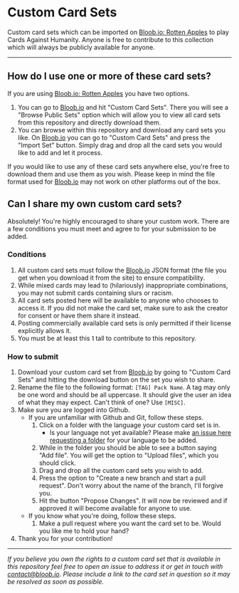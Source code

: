 # Custom Card Sets
Custom card sets which can be imported on [Bloob.io: Rotten Apples](https://bloob.io/rottenapples) to play Cards Against Humanity. Anyone is free to contribute to this collection which will always be publicly available for anyone.

-----

## How do I use one or more of these card sets?
If you are using [Bloob.io: Rotten Apples](https://bloob.io/rottenapples) you have two options.
1. You can go to [Bloob.io](https://bloob.io/rottenapples) and hit "Custom Card Sets". There you will see a "Browse Public Sets" option which will allow you to view all card sets from this repository and directly download them.
2. You can browse within this repository and download any card sets you like. On [Bloob.io](https://bloob.io/rottenapples) you can go to "Custom Card Sets" and press the "Import Set" button. Simply drag and drop all the card sets you would like to add and let it process.

If you would like to use any of these card sets anywhere else, you're free to download them and use them as you wish. Please keep in mind the file format used for [Bloob.io](https://bloob.io/rottenapples) may not work on other platforms out of the box.

## Can I share my own custom card sets?
Absolutely! You're highly encouraged to share your custom work. There are a few conditions you must meet and agree to for your submission to be added.

### Conditions
1. All custom card sets must follow the [Bloob.io](https://bloob.io/rottenapples) JSON format (the file you get when you download it from the site) to ensure compatibility.
2. While mixed cards may lead to (hilariously) inappropriate combinations, you may not submit cards containing slurs or racism.
3. All card sets posted here will be available to anyone who chooses to access it. If you did not make the card set, make sure to ask the creator for consent or have them share it instead.
4. Posting commercially available card sets is only permitted if their license explicitly allows it.
5. You must be at least this ˥ tall to contribute to this repository.

### How to submit
1. Download your custom card set from [Bloob.io](https://bloob.io/rottenapples) by going to "Custom Card Sets" and hitting the download button on the set you wish to share.
2. Rename the file to the following format: `[TAG] Pack Name`. A tag may only be one word and should be all uppercase. It should give the user an idea of what they may expect. Can't think of one? Use `[MISC]`.
3. Make sure you are logged into Github.
    * If you are unfamiliar with Github and Git, follow these steps.
        1. Click on a folder with the language your custom card set is in.
            * Is your language not yet available? Please make [an issue here requesting a folder](https://github.com/Venlious/bloob.io-rottenapples/issues/new) for your language to be added.
        2. While in the folder you should be able to see a button saying "Add file". You will get the option to "Upload files", which you should click.
        3. Drag and drop all the custom card sets you wish to add.
        4. Press the option to "Create a new branch and start a pull request". Don't worry about the name of the branch, I'll forgive you.
        5. Hit the button "Propose Changes". It will now be reviewed and if approved it will become available for anyone to use.
    * If you know what you're doing, follow these steps.
        1. Make a pull request where you want the card set to be. Would you like me to hold your hand?
4. Thank you for your contribution!

-----

_If you believe you own the rights to a custom card set that is available in this repository feel free to open an issue to address it or get in touch with contact@bloob.io. Please include a link to the card set in question so it may be resolved as soon as possible._